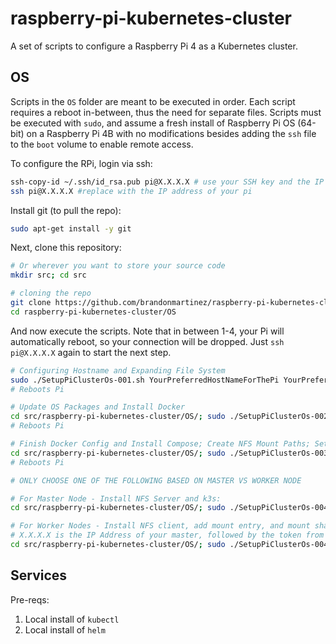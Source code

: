 # raspberry-pi-kubernetes-cluster

A set of scripts to configure a Raspberry Pi 4 as a Kubernetes cluster.

## OS

Scripts in the `OS` folder are meant to be executed in order. Each script
requires a reboot in-between, thus the need for separate files. Scripts must be
executed with `sudo`, and assume a fresh install of Raspberry Pi OS (64-bit) on
a Raspberry Pi 4B with no modifications besides adding the `ssh` file to the
`boot` volume to enable remote access.

To configure the RPi, login via ssh:

```sh
ssh-copy-id ~/.ssh/id_rsa.pub pi@X.X.X.X # use your SSH key and the IP of the pi
ssh pi@X.X.X.X #replace with the IP address of your pi
```

Install git (to pull the repo):

```sh
sudo apt-get install -y git
```

Next, clone this repository:

```sh
# Or wherever you want to store your source code
mkdir src; cd src

# cloning the repo
git clone https://github.com/brandonmartinez/raspberry-pi-kubernetes-cluster.git
cd raspberry-pi-kubernetes-cluster/OS
```

And now execute the scripts. Note that in between 1-4, your Pi will
automatically reboot, so your connection will be dropped. Just `ssh pi@X.X.X.X`
again to start the next step.

```sh
# Configuring Hostname and Expanding File System
sudo ./SetupPiClusterOs-001.sh YourPreferredHostNameForThePi YourPreferredPasswordForThePiUserAccount
# Reboots Pi

# Update OS Packages and Install Docker
cd src/raspberry-pi-kubernetes-cluster/OS/; sudo ./SetupPiClusterOs-002.sh
# Reboots Pi

# Finish Docker Config and Install Compose; Create NFS Mount Paths; Setup Boot Options
cd src/raspberry-pi-kubernetes-cluster/OS/; sudo ./SetupPiClusterOs-003.sh
# Reboots Pi

# ONLY CHOOSE ONE OF THE FOLLOWING BASED ON MASTER VS WORKER NODE

# For Master Node - Install NFS Server and k3s:
cd src/raspberry-pi-kubernetes-cluster/OS/; sudo ./SetupPiClusterOs-004-A.sh

# For Worker Nodes - Install NFS client, add mount entry, and mount share; install k3s worker node
# X.X.X.X is the IP Address of your master, followed by the token from k3s:
cd src/raspberry-pi-kubernetes-cluster/OS/; sudo ./SetupPiClusterOs-004-B.sh X.X.X.X "Token from 004-A"
```

## Services

Pre-reqs:

1. Local install of `kubectl`
2. Local install of `helm`
